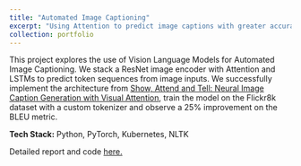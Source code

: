 ```yaml
---
title: "Automated Image Captioning"
excerpt: "Using Attention to predict image captions with greater accuracy.<br/><br/><img src='/images/img_caption.png'>"
collection: portfolio
---
```


This project explores the use of Vision Language Models for Automated Image Captioning. We stack a ResNet image encoder with Attention and LSTMs to predict token sequences from image inputs. We successfully implement the architecture from [Show, Attend and Tell: Neural Image Caption Generation with Visual Attention](https://arxiv.org/abs/1502.03044), train the model on the Flickr8k dataset with a custom tokenizer and observe a 25% improvement on the BLEU metric.

**Tech Stack:** Python, PyTorch, Kubernetes, NLTK

Detailed report and code [here.](https://github.com/Pratik-Doshi-99/image-captioning)